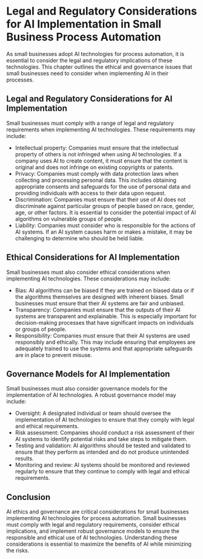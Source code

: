 Legal and Regulatory Considerations for AI Implementation in Small Business Process Automation
=========================================================================================================================================================================

As small businesses adopt AI technologies for process automation, it is essential to consider the legal and regulatory implications of these technologies. This chapter outlines the ethical and governance issues that small businesses need to consider when implementing AI in their processes.

Legal and Regulatory Considerations for AI Implementation
---------------------------------------------------------

Small businesses must comply with a range of legal and regulatory requirements when implementing AI technologies. These requirements may include:

* Intellectual property: Companies must ensure that the intellectual property of others is not infringed when using AI technologies. If a company uses AI to create content, it must ensure that the content is original and does not infringe on existing copyrights or patents.
* Privacy: Companies must comply with data protection laws when collecting and processing personal data. This includes obtaining appropriate consents and safeguards for the use of personal data and providing individuals with access to their data upon request.
* Discrimination: Companies must ensure that their use of AI does not discriminate against particular groups of people based on race, gender, age, or other factors. It is essential to consider the potential impact of AI algorithms on vulnerable groups of people.
* Liability: Companies must consider who is responsible for the actions of AI systems. If an AI system causes harm or makes a mistake, it may be challenging to determine who should be held liable.

Ethical Considerations for AI Implementation
--------------------------------------------

Small businesses must also consider ethical considerations when implementing AI technologies. These considerations may include:

* Bias: AI algorithms can be biased if they are trained on biased data or if the algorithms themselves are designed with inherent biases. Small businesses must ensure that their AI systems are fair and unbiased.
* Transparency: Companies must ensure that the outputs of their AI systems are transparent and explainable. This is especially important for decision-making processes that have significant impacts on individuals or groups of people.
* Responsibility: Companies must ensure that their AI systems are used responsibly and ethically. This may include ensuring that employees are adequately trained to use the systems and that appropriate safeguards are in place to prevent misuse.

Governance Models for AI Implementation
---------------------------------------

Small businesses must also consider governance models for the implementation of AI technologies. A robust governance model may include:

* Oversight: A designated individual or team should oversee the implementation of AI technologies to ensure that they comply with legal and ethical requirements.
* Risk assessment: Companies should conduct a risk assessment of their AI systems to identify potential risks and take steps to mitigate them.
* Testing and validation: AI algorithms should be tested and validated to ensure that they perform as intended and do not produce unintended results.
* Monitoring and review: AI systems should be monitored and reviewed regularly to ensure that they continue to comply with legal and ethical requirements.

Conclusion
----------

AI ethics and governance are critical considerations for small businesses implementing AI technologies for process automation. Small businesses must comply with legal and regulatory requirements, consider ethical implications, and implement robust governance models to ensure the responsible and ethical use of AI technologies. Understanding these considerations is essential to maximize the benefits of AI while minimizing the risks.
